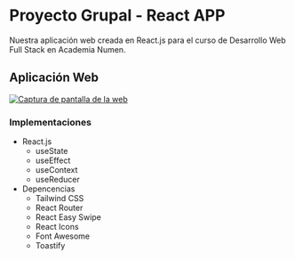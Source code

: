# Proyecto Grupal - React APP

Nuestra aplicación web creada en React.js para el curso de Desarrollo Web Full Stack en Academia Numen.

## Aplicación Web

[![Captura de pantalla de la web](https://i.imgur.com/YBOUdKJ.png)](https://proyecto-numen-nine.vercel.app/)

### Implementaciones

- React.js
  - useState
  - useEffect
  - useContext
  - useReducer
- Depencencias
  - Tailwind CSS
  - React Router
  - React Easy Swipe
  - React Icons
  - Font Awesome
  - Toastify
